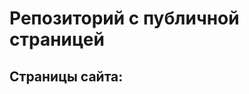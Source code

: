 # Репозиторий с публичной страницей
## Страницы сайта:
<!--Здесь будет ссылка на публичную страницу-->